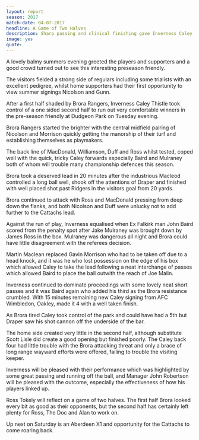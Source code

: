 ```yaml
---
layout: report
season: 2017
match-date: 04-07-2017
headline: A Game of Two Halves
description: Sharp passing and clinical finishing gave Inverness Caley Thistle the victory.
image: yes
quote:
---
```

A lovely balmy summers evening greeted the players and supporters and a good crowd turned out to see this interesting preseason friendly.

The visitors fielded a strong side of regulars including some trialists with an excellent pedigree, whilst home supporters had their first opportunity to view summer signings Nicolson and Gunn.

After a first half shaded by Brora Rangers, Inverness Caley Thistle took control of a one sided second half to run out very comfortable winners in the pre-season friendly at Dudgeon Park on Tuesday evening.

Brora Rangers started the brighter with the central midfield pairing of Nicolson and Morrison quickly getting the manorship of their turf and establishing themselves as playmakers.

The back line of MacDonald, Williamson, Duff and Ross whilst tested, coped well with the quick, tricky  Caley forwards especially Baird and Mulraney both of whom will trouble many championship defences this season.

Brora took a deserved lead in 20 minutes after the industrious Macleod controlled a long ball well, shook off the attentions of Draper and finished with well placed shot past Ridgers in the visitors goal from 20 yards.

Brora continued to attack with Ross and MacDonald pressing from deep down the flanks, and both Nicolson and Duff were unlucky not to add further to the Cattachs lead.

Against the run of play, Inverness equalised when Ex Falkirk man John Baird scored from the penalty spot after Jake Mulraney was brought down by James Ross in the box. Mulraney was dangerous all night and Brora could have little disagreement with the referees decision.

Martin Maclean replaced Gavin Morrison who had to be taken off due to a head knock, and it was he who lost possession on the edge of his box which allowed Caley to take the lead following a neat interchange of passes which allowed Baird to place the ball outwith the reach of Joe Malin.

Inverness continued to dominate proceedings with some lovely neat short passes and it was Baird again who added his third as the Brora resistance crumbled. With 15 minutes  remaining new Caley signing from AFC Wimbledon, Oakley, made it 4 with a well taken finish.

As Brora tired Caley took control of the park and could have had a 5th but Draper saw his shot cannon off the underside of the bar.

The home side created very little in the second half, although substitute Scott Lisle did create a good opening but finished poorly. The Caley back four had little trouble with the Brora attacking threat and only a brace of long range wayward efforts were offered, failing to trouble the visiting keeper.

Inverness will be pleased with their performance which was highlighted by  some great passing and running off the ball, and Manager John Robertson will be pleased with the outcome, especially the effectiveness of how his players linked up.

Ross Tokely will reflect on a game of two halves. The first half Brora looked every bit as good as their opponents, but the second half has certainly left plenty for Ross, The Doc and Alan to work on.

Up next on Saturday is an Aberdeen X1 and opportunity for the Cattachs to come roaring back.
